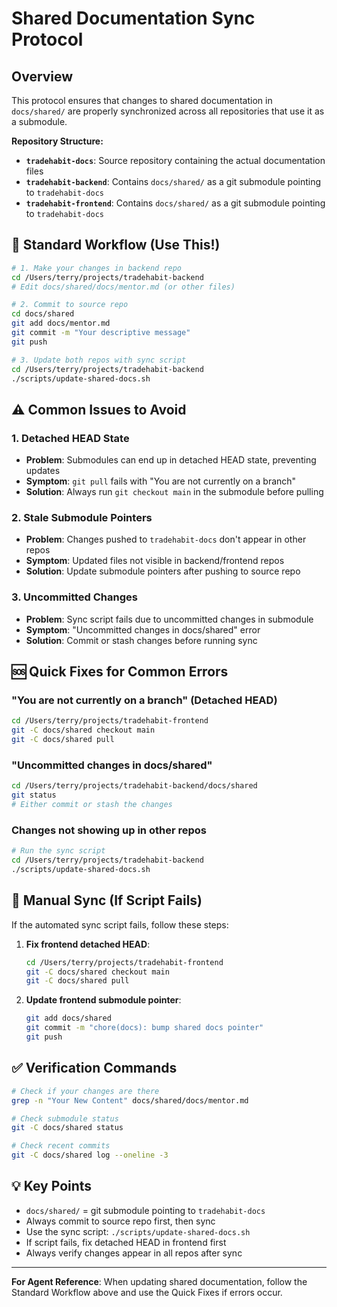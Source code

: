 # Shared Documentation Sync Protocol

## Overview
This protocol ensures that changes to shared documentation in `docs/shared/` are properly synchronized across all repositories that use it as a submodule.

**Repository Structure:**
- **`tradehabit-docs`**: Source repository containing the actual documentation files
- **`tradehabit-backend`**: Contains `docs/shared/` as a git submodule pointing to `tradehabit-docs`
- **`tradehabit-frontend`**: Contains `docs/shared/` as a git submodule pointing to `tradehabit-docs`

## 🚀 Standard Workflow (Use This!)

```bash
# 1. Make your changes in backend repo
cd /Users/terry/projects/tradehabit-backend
# Edit docs/shared/docs/mentor.md (or other files)

# 2. Commit to source repo
cd docs/shared
git add docs/mentor.md
git commit -m "Your descriptive message"
git push

# 3. Update both repos with sync script
cd /Users/terry/projects/tradehabit-backend
./scripts/update-shared-docs.sh
```

## ⚠️ Common Issues to Avoid

### 1. Detached HEAD State
- **Problem**: Submodules can end up in detached HEAD state, preventing updates
- **Symptom**: `git pull` fails with "You are not currently on a branch"
- **Solution**: Always run `git checkout main` in the submodule before pulling

### 2. Stale Submodule Pointers
- **Problem**: Changes pushed to `tradehabit-docs` don't appear in other repos
- **Symptom**: Updated files not visible in backend/frontend repos
- **Solution**: Update submodule pointers after pushing to source repo

### 3. Uncommitted Changes
- **Problem**: Sync script fails due to uncommitted changes in submodule
- **Symptom**: "Uncommitted changes in docs/shared" error
- **Solution**: Commit or stash changes before running sync

## 🆘 Quick Fixes for Common Errors

### "You are not currently on a branch" (Detached HEAD)
```bash
cd /Users/terry/projects/tradehabit-frontend
git -C docs/shared checkout main
git -C docs/shared pull
```

### "Uncommitted changes in docs/shared"
```bash
cd /Users/terry/projects/tradehabit-backend/docs/shared
git status
# Either commit or stash the changes
```

### Changes not showing up in other repos
```bash
# Run the sync script
cd /Users/terry/projects/tradehabit-backend
./scripts/update-shared-docs.sh
```

## 🔧 Manual Sync (If Script Fails)

If the automated sync script fails, follow these steps:

1. **Fix frontend detached HEAD**:
   ```bash
   cd /Users/terry/projects/tradehabit-frontend
   git -C docs/shared checkout main
   git -C docs/shared pull
   ```

2. **Update frontend submodule pointer**:
   ```bash
   git add docs/shared
   git commit -m "chore(docs): bump shared docs pointer"
   git push
   ```

## ✅ Verification Commands

```bash
# Check if your changes are there
grep -n "Your New Content" docs/shared/docs/mentor.md

# Check submodule status
git -C docs/shared status

# Check recent commits
git -C docs/shared log --oneline -3
```

## 💡 Key Points

- `docs/shared/` = git submodule pointing to `tradehabit-docs`
- Always commit to source repo first, then sync
- Use the sync script: `./scripts/update-shared-docs.sh`
- If script fails, fix detached HEAD in frontend first
- Always verify changes appear in all repos after sync

---

**For Agent Reference**: When updating shared documentation, follow the Standard Workflow above and use the Quick Fixes if errors occur.
